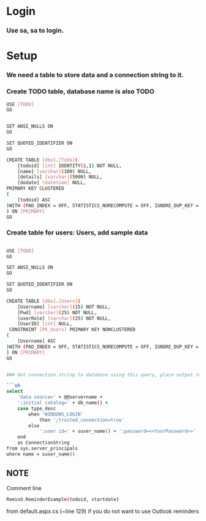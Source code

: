 ﻿# Login
### Use sa, sa to login.

# Setup


### We need a table to store data and a connection string to it.
### Create TODO table, database name is also TODO 

```sh
USE [TODO]
GO


SET ANSI_NULLS ON
GO

SET QUOTED_IDENTIFIER ON
GO

CREATE TABLE [dbo].[Todo](
	[todoid] [int] IDENTITY(1,1) NOT NULL,
	[name] [varchar](100) NULL,
	[details] [varchar](5000) NULL,
	[dodate] [datetime] NULL,
PRIMARY KEY CLUSTERED 
(
	[todoid] ASC
)WITH (PAD_INDEX = OFF, STATISTICS_NORECOMPUTE = OFF, IGNORE_DUP_KEY = OFF, ALLOW_ROW_LOCKS = ON, ALLOW_PAGE_LOCKS = ON, OPTIMIZE_FOR_SEQUENTIAL_KEY = OFF) ON [PRIMARY]
) ON [PRIMARY]
GO
```

### Create table for users: Users, add sample data

```sh

USE [TODO]
GO

SET ANSI_NULLS ON
GO

SET QUOTED_IDENTIFIER ON
GO

CREATE TABLE [dbo].[Users](
	[Username] [varchar](15) NOT NULL,
	[Pwd] [varchar](25) NOT NULL,
	[userRole] [varchar](25) NOT NULL,
	[UserID] [int] NULL,
 CONSTRAINT [PK_Users] PRIMARY KEY NONCLUSTERED 
(
	[Username] ASC
)WITH (PAD_INDEX = OFF, STATISTICS_NORECOMPUTE = OFF, IGNORE_DUP_KEY = OFF, ALLOW_ROW_LOCKS = ON, ALLOW_PAGE_LOCKS = ON, OPTIMIZE_FOR_SEQUENTIAL_KEY = OFF) ON [PRIMARY]
) ON [PRIMARY]
GO


### Get connection string to database using this query, place output string in default.aspx.cs line 24 (string cs)

```sh
select
    'data source=' + @@servername +
    ';initial catalog=' + db_name() +
    case type_desc
        when 'WINDOWS_LOGIN' 
            then ';trusted_connection=true'
        else
            ';user id=' + suser_name() + ';password=<<YourPassword>>'
    end
    as ConnectionString
from sys.server_principals
where name = suser_name()
```

## NOTE

Comment line 
```sh
Remind.ReminderExample(todoid, startdate)
```
from default.aspx.cs (~line 129) if you do not want to use Outlook reminders


